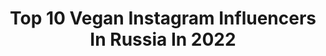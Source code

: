 ---
title: Top 10 Vegan Instagram Influencers In Russia In 2022
description: >-
  Find top vegan Instagram influencers in Russia in 2022. Most popular hashtags: #yacht #sochifornia #dreadlocks.
platform: Instagram
hits: 95
text_top: Discover the most popular Instagram influencers on inBeat.
text_bottom: Our database has 95 Instagram influencers like this in Russia for you to pitch.
profiles:
  - username: "lanna_sun_shine"
    fullname: >-
      TLV🌐Sochi   S☀️lar life
    bio: >-
      Знаю короткую дорогу к счастью💫 @top_photographers_sochi 📸 @prime_peoples_group 🇮🇱🇷🇺 ☀️Женские флюиды 🌱vegan 🧘‍♀️йога/гвозди
    location: "Russia"
    followers: 14854
    engagement: 1060
    commentsToLikes: 0.069147
    id: ck0w4hp7symfg0i19h3850379
    verified: false
    hashtags: "#sochifornia, #yacht, #crimea, #sochi"
  - username: "linda_nigmatulina"
    fullname: >-
      Линда Нигматулина
    bio: >-
      NiLiTA "RaznaЯ" Actress. Singer. Vegan 🌱🌈 Негатив/реклама в БАНю. Напишите мне трек в стиле trap 🎧
    location: "Russia"
    followers: 29840
    engagement: 204
    commentsToLikes: 0.159777
    id: ck6tjt7qr3dhv0j7141pcz6p5
    verified: false
    hashtags: "#blithecosmetic, #blithe, #notabitch, #lindan"
  - username: "sergey_mavrin"
    fullname: >-
      Сергей Маврин
    bio: >-
      Сергей Маврин с 1963 по настоящее время😉 🌏 Change your future 🌿 Go vegan 🌍 🍷 I am port vegan 🍷
    location: "Russia"
    followers: 11416
    engagement: 1140
    commentsToLikes: 0.016762
    id: ck5pz5r9szcsu0i11pvbcdbxc
    verified: false
    hashtags: "#fullmoon, #xx, #live, #fender"
  - username: "nastyasmerteva"
    fullname: >-
      Nastya Smerteva🇺🇸
    bio: >-
      Russian girl in LA🌴 • Vegan | Dreads | Tattoo | Sneakers • Cooperation DM | email nastyasmertevaa@gmail.com • Обои для вашего телефона здесь⤵️
    location: "Russia"
    followers: 15085
    engagement: 716
    commentsToLikes: 0.020768
    id: ck15qlgkn3ewb0i19vocv76av
    verified: false
    hashtags: "#dreads, #dreadlock, #dreadslife, #dreadshare"
  - username: "dara.avramenko"
    fullname: >-
      🔝Model ✈️Traveler💡SMM
    bio: >-
      ⭐️Здесь красиво без украшений 💃🏻Жизнь, как она есть 😎 🤩 На волне позитива always 💓 🥑Vegan/Healthy lifestyle 👇🏻My YouTube
    location: "Russia"
    followers: 29289
    engagement: 221
    commentsToLikes: 0.029153
    id: ckapcg1xn3nte0i78zhj7akkl
    verified: false
    hashtags: "#sport, #video, #blogger, #model"
  - username: "ourcozyuniverse"
    fullname: >-
      You & Me
    bio: >-
      Vasya 🖇Tanya husband + wife = ♡ just us and our little two marriage | family | vegan 🌿 based in the city where 360 ​​days a year is overcast
    location: "Russia"
    followers: 55532
    engagement: 221
    commentsToLikes: 0.017413
    id: ck55jyasoy1se0i116htjo8ub
    verified: false
    hashtags: ""
  - username: "ju_pakhomova"
    fullname: >-
      Блондинка с мозгами 💫
    bio: >-
      🥑Vegan 👉🏼 #ju_vegan 🥦Без алкоголя и мяса по жизни 🐄Против жестокости и насилия над животными 🐈Уживаюсь с двумя кошками и 🐇 👇🏾Партнёр @vioneofficial💧
    location: "Russia"
    followers: 39728
    engagement: 172
    commentsToLikes: 0.027390
    id: ck5q9v4qod5hm0i11ig6ogf69
    verified: false
    hashtags: "#ju"
  - username: "sofimarkina"
    fullname: >-
      ♡ София Маркина ☽
    bio: >-
      Actress•Model🌿Vegan🌿Ambassador @blizhe Показываю путь к обретению своего Я и гармонии в жизни! Помогаю людям услышать себя ॐ 📮 Sofimarkina33@mail.ru
    location: "Russia"
    followers: 19666
    engagement: 138
    commentsToLikes: 0.020805
    id: ck5cdcwfxiybe0i11rt3jenz8
    verified: false
    hashtags: ""
  - username: "othersideaz"
    fullname: >-
      othersideaz🦋 Daria León
    bio: >-
      Moscow📍 запись на декабрь открыта commercial & analog film || creator ⠀ human = vegan 🏳️‍🌈-friendly
    location: "Russia"
    followers: 5938
    engagement: 471
    commentsToLikes: 0.022364
    id: ck0vx2o58wufx0i19pzc2g1lf
    verified: false
    hashtags: "#35mm"
  - username: "weel_music"
    fullname: >-
      𝗪𝗲𝗲𝗟
    bio: >-
      Vegan 🌱 Composer✍🏼 ⠀ «ПЕСНЯ ГОДА 18»🏅 ⠀ Сотрудничество и реклама в direct ⠀ Booking +7(917)-254-19-09 (Владимир) ⠀ #weelmusic Трек “КОБРА» 🐍
    location: "Russia"
    followers: 43587
    engagement: 337
    commentsToLikes: 0.071912
    id: ck15s77wkbkoc0i1922a3w7k4
    verified: true
    hashtags: "#2020, #cover, #weel, #birthday"
---